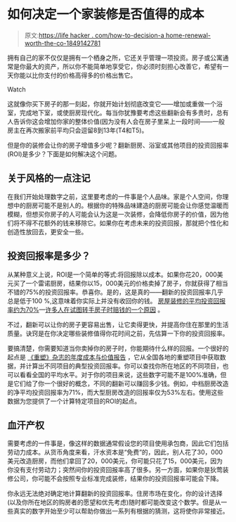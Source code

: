 # 如何决定一个家装修是否值得的成本

> 原文:[https://life hacker . com/how-to-decision-a home-renewal-worth-the-co-1849142781](https://lifehacker.com/how-to-decide-whether-a-home-renovation-is-worth-the-co-1849142781)

拥有自己的家不仅仅是拥有一个栖身之所，它还关乎管理一项投资。房子或公寓通常是你最大的资产，所以你不能简单地享受它，你必须时刻担心改善它，希望有一天你能以比你支付的价格高得多的价格出售它。

Watch

这就像你买下房子的那一刻起，你就开始计划彻底改变它——增加或重做一个浴室，完成地下室，或使厨房现代化。每当你犹豫要考虑这些翻新会有多贵时，总有人告诉你这会增加你家的整体价值(因为没有人会在房子里呆上一段时间——一般房主在再次搬家前平均只会逗留8到13年(T4和T5)。

但是你的装修会让你的房子增值多少呢？翻新厨房、浴室或其他项目的投资回报率(ROI)是多少？下面是如何解决这个问题。

## 关于风格的一点注记

在我们开始处理数字之前，这里要考虑的一件事是个人品味。家是个人空间，你理想中的厨房可能不是别人的。根据你的特殊品味建造的厨房可能会让你感觉温暖而模糊，但想买你房子的人可能会认为这是一次装修，会降低你房子的价值，因为他们将不得不花额外的钱来移除它。如果你在考虑未来的投资回报，那就把个性化和创造性放回去，更安全一些。

## 投资回报率是多少？

从某种意义上说，ROI是一个简单的等式:将回报除以成本。如果你花20，000美元买了一个雷诺厨房，结果你以15，000美元的价格卖掉了房子，你就获得了相当不错的75%的投资回报率。恭喜你。是的，这是真的——翻新的投资回报率几乎总是低于100 %,这意味着你实际上并没有收回你的钱。 [房屋装修的平均投资回报率约为70%](https://www.renofi.com/learn/renovation-best-return-on-investment/)—[许多人在试图转手房子时赔钱的一个原因](https://money.com/house-flippers-lose-money/#:~:text=There's%20just%20one%20problem%3A%20lots,20%25%20of%20the%20purchase%20price.) 。

不过，翻新可以让你的房子更容易出售，让它卖得更快，并提高你住在那里的生活质量。诀窍是在你决定哪些装修值得你花时间之前，先估算一下你的投资回报率。

要搞清楚，你需要知道当你卖掉你的房子时，你能期待什么样的回报。一个很好的起点是 [《重塑》杂志的年度成本与价值报告](https://www.remodeling.hw.net/cost-vs-value/2022/) ，它从全国各地的重塑项目中获取数据，并计算出不同项目的典型投资回报率。你可以查找你所在地区的不同项目，也可以看看全国的平均水平。对于你的项目来说，这些数字可能不是100%准确，但是它们给了你一个很好的概念，不同的翻新可以赚回多少钱。例如，中档厨房改造的净平均投资回报率为71%，而大型厨房改造的回报率仅为53%左右。使用这些数据为您提供了一个计算特定项目的ROI的起点。

## 血汗产权

需要考虑的一件事是，像这样的数据通常假设您的项目使用承包商，因此它们包括劳动力成本。从货币角度来看，汗水资本是“免费”的，因此，别人花了30，000美元改造厨房，而他们拿回了20，000美元，你可能只花了15，000美元，因为你没有支付劳动力；突然间你的投资回报率高了很多。另一方面，如果你是狄莺装修公司，你可能不会按照专业标准完成装修，结果你的投资回报率可能会下降。

你永远无法绝对确定地计算翻新的投资回报率。住房市场在变化，你的设计选择(以及你所在地区的购房者的愿望和优先考虑)随时都可能改变这个数学。但是从一些真实的数字开始至少可以帮助你做出一系列有根据的猜测，这将使你非常接近。